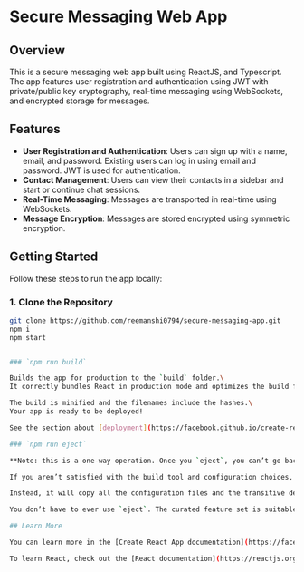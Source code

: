 # Secure Messaging Web App

## Overview

This is a secure messaging web app built using ReactJS, and Typescript. The app features user registration and authentication using JWT with private/public key cryptography, real-time messaging using WebSockets, and encrypted storage for messages.

## Features

- **User Registration and Authentication**: Users can sign up with a name, email, and password. Existing users can log in using email and password. JWT is used for authentication.
- **Contact Management**: Users can view their contacts in a sidebar and start or continue chat sessions.
- **Real-Time Messaging**: Messages are transported in real-time using WebSockets.
- **Message Encryption**: Messages are stored encrypted using symmetric encryption.

## Getting Started

Follow these steps to run the app locally:

### 1. Clone the Repository

```bash
git clone https://github.com/reemanshi0794/secure-messaging-app.git
npm i
npm start


### `npm run build`

Builds the app for production to the `build` folder.\
It correctly bundles React in production mode and optimizes the build for the best performance.

The build is minified and the filenames include the hashes.\
Your app is ready to be deployed!

See the section about [deployment](https://facebook.github.io/create-react-app/docs/deployment) for more information.

### `npm run eject`

**Note: this is a one-way operation. Once you `eject`, you can’t go back!**

If you aren’t satisfied with the build tool and configuration choices, you can `eject` at any time. This command will remove the single build dependency from your project.

Instead, it will copy all the configuration files and the transitive dependencies (webpack, Babel, ESLint, etc) right into your project so you have full control over them. All of the commands except `eject` will still work, but they will point to the copied scripts so you can tweak them. At this point you’re on your own.

You don’t have to ever use `eject`. The curated feature set is suitable for small and middle deployments, and you shouldn’t feel obligated to use this feature. However we understand that this tool wouldn’t be useful if you couldn’t customize it when you are ready for it.

## Learn More

You can learn more in the [Create React App documentation](https://facebook.github.io/create-react-app/docs/getting-started).

To learn React, check out the [React documentation](https://reactjs.org/).
